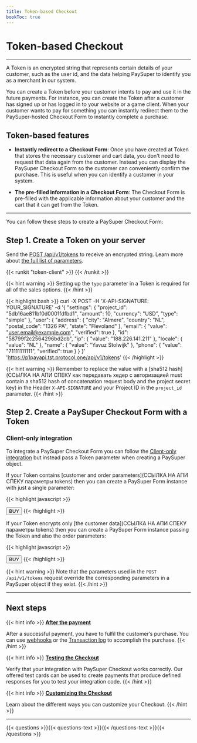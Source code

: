```yaml
---
title: Token-based Checkout
bookToc: true
---
```


# Token-based Checkout
***

A Token is an encrypted string that represents certain details of your customer, such as the user id, and the data helping PaySuper to identify you as a merchant in our system.

You can create a Token before your customer intents to pay and use it in the future payments. For instance, you can create the Token after a customer has signed up or has logged in to your website or a game client. When your customer wants to pay for something you can instantly redirect them to the PaySuper-hosted Checkout Form to instantly complete a purchase.

## Token-based features

* **Instantly redirect to a Checkout Form**: Once you have created at Token that stores the necessary customer and cart data, you don't need to request that data again from the customer. Instead you can display the PaySuper Checkout Form so the customer can conveniently confirm the purchase. This is useful when you can identify a customer in your system.

* **The pre-filled information in a Checkout Form**: The Checkout Form is pre-filled with the applicable information about your customer and the cart that it can get from the Token.

***

You can follow these steps to create a PaySuper Checkout Form:

## **Step 1.** Create a Token on your server

Send the [POST /api/v1/tokens](ССЫЛКА) to receive an encrypted string. Learn more about [the full list of parameters](ССЫЛКА).

{{< runkit "token-client" >}}
{{< /runkit >}}

{{< hint warning >}}
Setting up the `type` parameter in a Token is required for all of the sales options.
{{< /hint >}}

{{< highlight bash >}}
curl -X POST -H 'X-API-SIGNATURE: YOUR_SIGNATURE' -d '{
 "settings": {
    "project_id": "5db16ae811bf0d0001fdfbd1",
    "amount": 10,
    "currency": "USD",
    "type": "simple"
 },
 "user": {
    "address": {
       "city": "Almere",
       "country": "NL",
       "postal_code": "1326 PA",
       "state": "Flevoland"
    },
    "email": {
       "value": "user.email@example.com",
       "verified": true
    },
    "id": "58799f2c2564296bd2cb",
    "ip": {
       "value": "188.226.141.211"
    },
    "locale": {
       "value": "NL"
    },
    "name": {
       "value": "Yavuz Stolwijk"
    },
    "phone": {
       "value": "71111111111",
       "verified": true
    }
 }
}' 'https://p1payapi.tst.protocol.one/api/v1/tokens'
{{< /highlight >}}

{{< hint warning >}}
Remember to replace the value with a [sha512 hash](ССЫЛКА НА АПИ СПЕКУ как передавать хедер с авторизацией must contain a sha512 hash of concatenation request body and the project secret key) in the Header `X-API-SIGNATURE` and your Project ID in the `project_id` parameter.
{{< /hint >}}

## **Step 2.** Create a PaySuper Checkout Form with a Token

### **Client-only integration**

To integrate a PaySuper Checkout Form you can follow the [Client-only integration](/docs/payments/sdk-integration/) but instead pass a Token parameter when creating a PaySuper object.

If your Token contains [customer and order parameters](ССЫЛКА НА АПИ СПЕКУ параметры tokens) then you can create a PaySuper Form instance with just a single parameter:

{{< highlight javascript >}}
<script src="https://cdn.pay.super.com/paysdk/latest/paysuper.js"></script>

<script>
function buyItems() {
    const paySuper = new PaySuper({
        token: '5cd5620f06ae110001509185'
    });

    paySuper.renderModal();
}
</script>

<button onclick="buyItems()">BUY</button>
{{< /highlight >}}

If your Token encrypts only [the customer data](ССЫЛКА НА АПИ СПЕКУ параметры tokens) then you can create a PaySuper Form instance passing the Token and also the order parameters:

{{< highlight javascript >}}
<script src="https://cdn.pay.super.com/paysdk/latest/paysuper.js"></script>

<script>
function buyItems() {
    const paySuper = new PaySuper({
        token: '5cd5620f06ae110001509185'
        project: '5cd5624a06ae110001509186',
        amount: 10,
        currency: 'USD'
    });

    paySuper.renderModal();
}
</script>

<button onclick="buyItems()">BUY</button>
{{< /highlight >}}

{{< hint warning >}}
Note that the parameters used in the `POST /api/v1/tokens` request override the corresponding parameters in a PaySuper object if they exist.
{{< /hint >}}

***

## Next steps

{{< hint info >}}
[**After the payment**](/docs/payments/live/)

After a successful payment, you have to fulfil the customer’s purchase. You can use [webhooks](ССЫЛКА) or the [Transaction log](ССЫЛКА) to accomplish the purchase.
{{< /hint >}}

{{< hint info >}}
[**Testing the Checkout**](/docs/payments/testing/)

Verify that your integration with PaySuper Checkout works correctly. Our offered test cards can be used to create payments that produce defined responses for you to test your integration code.
{{< /hint >}}

{{< hint info >}}
[**Customizing the Checkout**](/docs/payments/customization/)

Learn about the different ways you can customize your Checkout.
{{< /hint >}}

***

{{< questions >}}{{< questions-text >}}{{< /questions-text >}}{{< /questions >}}
